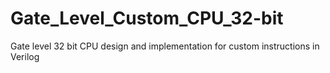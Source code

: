 # Gate_Level_Custom_CPU_32-bit
Gate level 32 bit CPU design and implementation for custom instructions in Verilog
